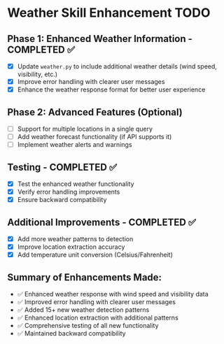 # Weather Skill Enhancement TODO

## Phase 1: Enhanced Weather Information - COMPLETED ✅
- [x] Update `weather.py` to include additional weather details (wind speed, visibility, etc.)
- [x] Improve error handling with clearer user messages
- [x] Enhance the weather response format for better user experience

## Phase 2: Advanced Features (Optional)
- [ ] Support for multiple locations in a single query
- [ ] Add weather forecast functionality (if API supports it)
- [ ] Implement weather alerts and warnings

## Testing - COMPLETED ✅
- [x] Test the enhanced weather functionality
- [x] Verify error handling improvements
- [x] Ensure backward compatibility

## Additional Improvements - COMPLETED ✅
- [x] Add more weather patterns to detection
- [x] Improve location extraction accuracy
- [x] Add temperature unit conversion (Celsius/Fahrenheit)

## Summary of Enhancements Made:
- ✅ Enhanced weather response with wind speed and visibility data
- ✅ Improved error handling with clearer user messages
- ✅ Added 15+ new weather detection patterns
- ✅ Enhanced location extraction with additional patterns
- ✅ Comprehensive testing of all new functionality
- ✅ Maintained backward compatibility
